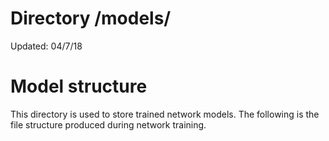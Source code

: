 # Directory /models/
Updated: 04/7/18

# Model structure
This directory is used to store trained network models. The following is the file
structure produced during network training.
